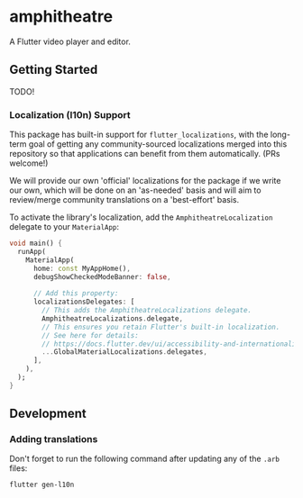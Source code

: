 # amphitheatre

A Flutter video player and editor.

## Getting Started

TODO!

### Localization (l10n) Support

This package has built-in support for `flutter_localizations`, with the long-term goal of getting any community-sourced
localizations merged into this repository so that applications can benefit from them automatically. (PRs welcome!)

We will provide our own 'official' localizations for the package if we write our own, which will be done on an
'as-needed' basis and will aim to review/merge community translations on a 'best-effort' basis.

To activate the library's localization, add the `AmphitheatreLocalization` delegate to your `MaterialApp`:

```dart
void main() {
  runApp(
    MaterialApp(
      home: const MyAppHome(),
      debugShowCheckedModeBanner: false,
      
      // Add this property:
      localizationsDelegates: [
        // This adds the AmphitheatreLocalizations delegate.
        AmphitheatreLocalizations.delegate,
        // This ensures you retain Flutter's built-in localization.
        // See here for details:
        // https://docs.flutter.dev/ui/accessibility-and-internationalization/internationalization
        ...GlobalMaterialLocalizations.delegates,
      ],
    ),
  );
}
```

## Development

### Adding translations

Don't forget to run the following command after updating any of the `.arb` files:

```bash
flutter gen-l10n
```
